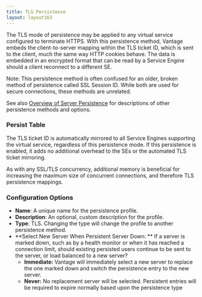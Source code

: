 ```yaml
---
title: TLS Persistence
layout: layout163
---
```

The TLS mode of persistence may be applied to any virtual service configured to terminate HTTPS. With this persistence method, Vantage embeds the client-to-server mapping within the TLS ticket ID, which is sent to the client, much the same way HTTP cookies behave. The data is embedded in an encrypted format that can be read by a Service Engine should a client reconnect to a different SE.

Note:  This persistence method is often confused for an older, broken method of persistence called SSL Session ID. While both are used for secure connections, these methods are unrelated.

See also <a href="{% vpath %}/overview-of-server-persistence">Overview of Server Persistence</a> for descriptions of other persistence methods and options.

### Persist Table

The TLS ticket ID is automatically mirrored to all Service Engines supporting the virtual service, regardless of this persistence mode. If this persistence is enabled, it adds no additional overhead to the SEs or the automated TLS ticket mirroring.

As with any SSL/TLS concurrency, additional memory is beneficial for increasing the maximum size of concurrent connections, and therefore TLS persistence mappings.

### Configuration Options

* **Name**:  A unique name for the persistence profile.
* **Description**:  An optional, custom description for the profile.
* **Type**:  TLS.  Changing the type will change the profile to another persistence method.
* **Select New Server When Persistent Server Down: ** If a server is marked down, such as by a health monitor or when it has reached a connection limit, should existing persisted users continue to be sent to the server, or load balanced to a new server?  
    * **Immediate:**  Vantage will immediately select a new server to replace the one marked down and switch the persistence entry to the new server.
    * **Never:**  No replacement server will be selected. Persistent entries will be required to expire normally based upon the persistence type 